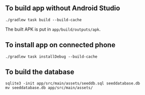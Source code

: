 ## To build app without Android Studio

```
./gradlew task build --build-cache
```
The built APK is put in `app/build/outputs/apk`.

## To install app on connected phone

```
./gradlew task installDebug --build-cache
```

## To build the database

```
sqlite3 -init app/src/main/assets/seeddb.sql seeddatabase.db
mv seeddatabase.db app/src/main/assets/
```
